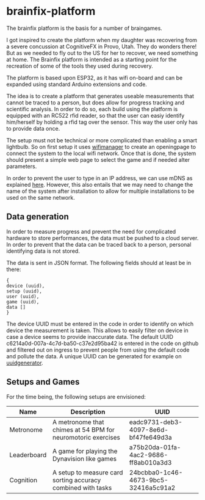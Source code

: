 # brainfix-platform
The brainfix platform is the basis for a number of braingames.

I got inspired to create the platform when my daughter was recovering from a severe concussion at CognitiveFX in Provo, Utah. They do wonders there! But as we needed to fly out to the US for her to recover, we need something at home. The Brainfix platform is intended as a starting point for the recreation of some of the tools they used during recovery.

The platform is based upon ESP32, as it has wifi on-board and can be expanded using standard Arduino extensions and code.

The idea is to create a platform that generates useable measurements that cannot be traced to a person, but does allow for progress tracking and scientific analysis. In order to do so, each build using the platform is equipped with an RC522 rfid reader, so that the user can easiy identify him/herself by holding a rfid tag over the sensor. This way the user only has to provide data once.

The setup must not be technical or more complicated than enabling a smart lightbulb. So on first setup it uses [wifimanager](https://github.com/tzapu/WiFiManager) to create an openingpage to connect the system to the local wifi network. Once that is done, the system should present a simple web page to select the game and if needed alter parameters.

In order to prevent the user to type in an IP address, we can use mDNS as explained [here](https://techtutorialsx.com/2020/04/17/esp32-mdns-address-resolution/). However, this also entails that we may need to change the name of the system after installation to allow for multiple installations to be used on the same network.

## Data generation
In order to measure progress and prevent the need for complicated hardware to store performances, the data must be pushed to a cloud server. In order to prevent that the data can be traced back to a person, personal identifying data is not stored. 

The data is sent in JSON format. The following fields should at least be in there:
```
{
device (uuid),
setup (uuid),
user (uuid),
game (uuid),
data []  
}
```
The device UUID must be entered in the code in order to identify on which device the measurement is taken. This allows to easily filter on device in case a device seems to provide inaccurate data. The default UUID c6214a0d-007a-4c7d-ba50-c37e2d95ba42 is entered in the code on github and filtered out on ingress to prevent people from using the default code and pollute the data. A unique UUID can be generated for example on [uuidgenerator](https://www.uuidgenerator.net/).

## Setups and Games
For the time being, the following setups are envisioned:

| Name             | Description                                                  | UUID                                 |
|------------------|--------------------------------------------------------------|--------------------------------------|
| Metronome        | A metronome that chimes at 54 BPM for neuromotoric exercises | eadc9731-deb3-4097-8e6d-bf47fe649d3a |
| Leaderboard      | A game for playing the Dynavision like games                 | a75b20da-01fa-4ac2-9686-ff8ab010a3d3 |
| Cognition        | A setup to measure card sorting accuracy combined with tasks | 24bcbba0-1c46-4673-9bc5-32416a5c91a2 |
